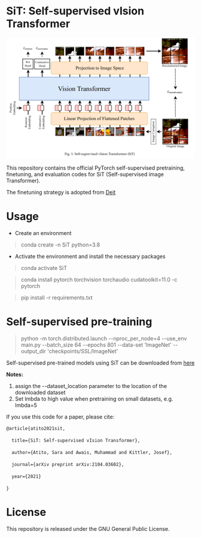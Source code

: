 # SiT: Self-supervised vIsion Transformer 

![](imgs/SiT_.png)

This repository contains the official PyTorch self-supervised pretraining, finetuning, and evaluation codes for SiT (Self-supervised image Transformer).

The finetuning strategy is adopted from [Deit](https://github.com/facebookresearch/deit) 

# Usage
- Create an environment
> conda create -n SiT python=3.8
- Activate the environment and install the necessary packages
> conda activate SiT

> conda install pytorch torchvision torchaudio cudatoolkit=11.0 -c pytorch

> pip install -r requirements.txt


# Self-supervised pre-training
> python -m torch.distributed.launch --nproc_per_node=4 --use_env main.py --batch_size 64 --epochs 801 --data-set 'ImageNet' --output_dir 'checkpoints/SSL/ImageNet'

Self-supervised pre-trained models using SiT can be downloaded from [here](https://drive.google.com/drive/folders/11lGoNZKcMr6A959Yun_MrSlT3j6h-4YI?usp=share_link)

**Notes:** 
1. assign the --dataset_location parameter to the location of the downloaded dataset
2. Set lmbda to high value when pretraining on small datasets, e.g. lmbda=5

If you use this code for a paper, please cite:

```
@article{atito2021sit,

  title={SiT: Self-supervised vIsion Transformer},

  author={Atito, Sara and Awais, Muhammad and Kittler, Josef},

  journal={arXiv preprint arXiv:2104.03602},

  year={2021}

}
```


# License
This repository is released under the GNU General Public License.


